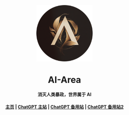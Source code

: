 <!--

**Here are some ideas to get you started:**

🙋‍♀️ A short introduction - what is your organization all about?
👀 Contribution guidelines - how do team members dive in?
👩‍💻 Useful resources - where do you keep your docs? Is there anything else the team should know?
🍪 Fun facts - what is your team's favorite snack?
🧙 Remember, you can do mighty things with the power of [Markdown](https://docs.github.com/github/writing-on-github/getting-started-with-writing-and-formatting-on-github/basic-writing-and-formatting-syntax)
-->

<div align="center">
<img src="./static/logo.png" width="180px" />
   <h1>AI-Area</h1>
<p>
   <strong>消灭人类暴政，世界属于 AI</strong>
</p>
<h4>
    <a href="https://aiarea.top">主页</a>
    <span> | </span>
    <a href="https://chat1.yokonsan.com">ChatGPT 主站</a>
    <span> | </span>
      <a href="https://chat.muyufirst.com">ChatGPT 备用站</a>
    <span> | </span>
      <a href="https://next.aiarea.top">ChatGPT 备用站2</a>
</h4>
</div>

